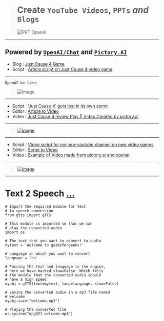 ># **Create** `YouTube Videos`, `PPTs` *and* `Blogs`
>
>![PPT OpenAI](https://github.com/imvickykumar999/OpenAI-Script/assets/50515418/4715b5f9-947f-4ab4-90e4-1ccb849edf54)

-----------------

## Powered by [`OpenAI/Chat`](https://chat.openai.com/chat) and [`Pictory.AI`](https://app.pictory.ai/textinput)

- Blog   : [Just Cause 4 Game](https://justcause4review.blogspot.com/2023/03/just-cause-4-game.html)
- Script : [Article script on Just Cause 4 video game](https://chat.openai.com/chat/2c946284-bbe5-4296-a244-264fa561c542)

------------------------

`OpenAI be like:`

> ![image](https://user-images.githubusercontent.com/50515418/223041794-24cdbb92-e7a2-4340-a53c-1ae1304eab30.png)

------------

- Script : ['Just Cause 4' gets lost in its own storm](https://mashable.com/article/just-cause-4-review)
- Editor : [Article to Video](https://app.pictory.ai/textinput)
- Video  : [Just Cause 4 review Play || Video Created by pictory.ai](https://youtu.be/N78eiyfkDTY)

---------------------------------

> [![image](https://user-images.githubusercontent.com/50515418/223028493-ded7c88b-e9c9-4d64-9740-118d64fa145d.png)](https://youtu.be/N78eiyfkDTY)

------------------------

- Script : [Video script for my new youtube channel on new video games](https://chat.openai.com/chat)
- Editor : [Script to Video](https://app.pictory.ai/textinput)
- Video  : [Example of Video made from pictory.ai and openai](https://youtu.be/Zu5lhwfNCew)

----------------------------

> [![image](https://user-images.githubusercontent.com/50515418/223026451-248e2b89-9cc1-48df-8d65-8c03ce7d6cc9.png)](https://youtu.be/Zu5lhwfNCew)

------------------

# Text 2 Speech [...](https://www.geeksforgeeks.org/convert-text-speech-python/)

    # Import the required module for text
    # to speech conversion
    from gtts import gTTS

    # This module is imported so that we can
    # play the converted audio
    import os

    # The text that you want to convert to audio
    mytext = 'Welcome to geeksforgeeks!'

    # Language in which you want to convert
    language = 'en'

    # Passing the text and language to the engine,
    # here we have marked slow=False. Which tells
    # the module that the converted audio should
    # have a high speed
    myobj = gTTS(text=mytext, lang=language, slow=False)

    # Saving the converted audio in a mp3 file named
    # welcome
    myobj.save("welcome.mp3")

    # Playing the converted file
    os.system("mpg321 welcome.mp3")

